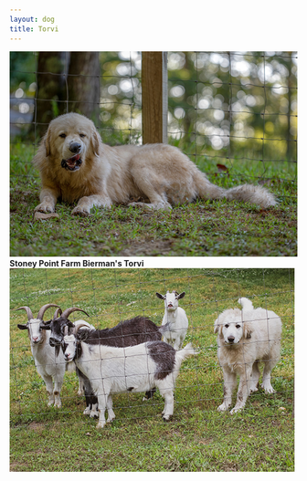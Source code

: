 ```yaml
---
layout: dog
title: Torvi
---
```


<div class="fotorama" data-nav="thumbs" data-allowfullscreen="native" data-navposition="top" data-hash="true" data-autoplay="true">
    <a href="assets/content/dogs/torvi/img/DSC_2229.jpg"><img src="assets/content/dogs/torvi/img/DSC_2229_TB.jpg" /></a>
    <div><strong>Stoney Point Farm Bierman's Torvi</strong></div>
    <a href="assets/content/dogs/torvi/img/DSC_3248.jpg"><img src="assets/content/dogs/torvi/img/DSC_3248_TB.jpg" /></a>
</div>
